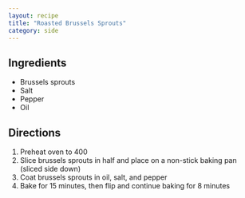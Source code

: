 ```yaml
---
layout: recipe
title: "Roasted Brussels Sprouts"
category: side
---
```


## Ingredients
- Brussels sprouts
- Salt
- Pepper
- Oil

## Directions

1. Preheat oven to 400
2. Slice brussels sprouts in half and place on a non-stick baking pan (sliced side down)
3. Coat brussels sprouts in oil, salt, and pepper
4. Bake for 15 minutes, then flip and continue baking for 8 minutes
